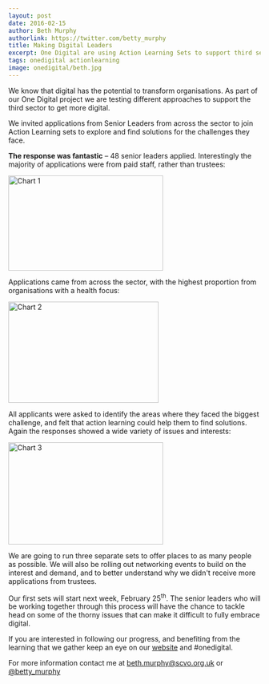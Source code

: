```yaml
---
layout: post
date: 2016-02-15
author: Beth Murphy
authorlink: https://twitter.com/betty_murphy
title: Making Digital Leaders
excerpt: One Digital are using Action Learning Sets to support third sector digital development
tags: onedigital actionlearning
image: onedigital/beth.jpg
---
```

We know that digital has the potential to transform organisations. As part of our One Digital project we are testing different approaches to support the third sector to get more digital.

We invited applications from Senior Leaders from across the sector to join Action Learning sets to explore and find solutions for the challenges they face.

**The response was fantastic** – 48 senior leaders applied. Interestingly the majority of applications were from paid staff, rather than trustees:

<img alt="Chart 1" height="190" src="/www.scvo.org.uk/wp-content/uploads/2016/02/Chart1-300x184.jpg" width="309" />

Applications came from across the sector, with the highest proportion from organisations with a health focus:

<img alt="Chart 2" height="202" src="/www.scvo.org.uk/wp-content/uploads/2016/02/Chart2-300x202.jpg" width="300" />

All applicants were asked to identify the areas where they faced the biggest challenge, and felt that action learning could help them to find solutions. Again the responses showed a wide variety of issues and interests:

<img alt="Chart 3" height="204" src="/www.scvo.org.uk/wp-content/uploads/2016/02/Chart3-300x198.jpg" width="309" />

We are going to run three separate sets to offer places to as many people as possible. We will also be rolling out networking events to build on the interest and demand, and to better understand why we didn't receive more applications from trustees.

Our first sets will start next week, February 25<sup>th</sup>. The senior leaders who will be working together through this process will have the chance to tackle head on some of the thorny issues that can make it difficult to fully embrace digital.

If you are interested in following our progress, and benefiting from the learning that we gather keep an eye on our [website](http://digital.scvo.org.uk/onedigital/actionlearning/) and #onedigital.

For more information contact me at <beth.murphy@scvo.org.uk> or [@betty_murphy](https://twitter.com/betty_murphy)
